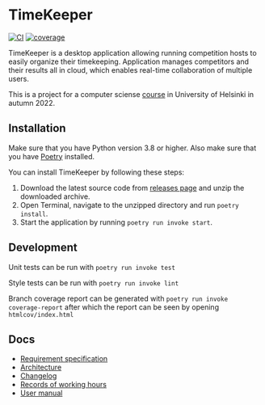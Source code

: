# TimeKeeper

[![CI](https://github.com/PyryL/ot-harjoitustyo/actions/workflows/main.yml/badge.svg)](https://github.com/PyryL/ot-harjoitustyo/actions/workflows/main.yml)
[![coverage](https://codecov.io/gh/PyryL/ot-harjoitustyo/branch/main/graph/badge.svg?token=PC8AAR5TL3)](https://codecov.io/gh/PyryL/ot-harjoitustyo)

TimeKeeper is a desktop application allowing running competition hosts to easily organize their timekeeping. Application manages competitors and their results all in cloud, which enables real-time collaboration of multiple users.

This is a project for a computer sciense [course](https://ohjelmistotekniikka-hy.github.io/) in University of Helsinki in autumn 2022.

## Installation

Make sure that you have Python version 3.8 or higher.
Also make sure that you have [Poetry](https://python-poetry.org/) installed.

You can install TimeKeeper by following these steps:

1. Download the latest source code from [releases page](https://github.com/PyryL/ot-harjoitustyo/releases) and unzip the downloaded archive.
2. Open Terminal, navigate to the unzipped directory and run `poetry install`.
3. Start the application by running `poetry run invoke start`.

## Development

Unit tests can be run with `poetry run invoke test`

Style tests can be run with `poetry run invoke lint`

Branch coverage report can be generated with `poetry run invoke coverage-report` after which the report can be seen by opening `htmlcov/index.html`

## Docs

* [Requirement specification](docs/requirements.md)
* [Architecture](docs/architecture.md)
* [Changelog](docs/changelog.md)
* [Records of working hours](docs/working-hours.md)
* [User manual](docs/manual.md)
